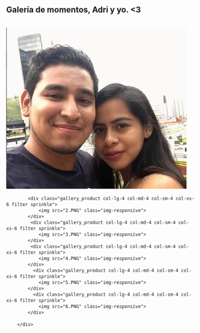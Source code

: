 <section>
<script src="https://code.jquery.com/jquery-1.11.1.min.js"></script>
<!------ Include the above in your HEAD tag ---------->
<link href="https://maxcdn.bootstrapcdn.com/bootstrap/3.3.0/css/bootstrap.min.css" rel="stylesheet" id="bootstrap-css">
<script src="https://maxcdn.bootstrapcdn.com/bootstrap/3.3.0/js/bootstrap.min.js"></script>
 <link href="https://maxcdn.bootstrapcdn.com/font-awesome/4.1.0/css/font-awesome.min.css" rel="stylesheet">
        <div class="row">
        <div class="gallery col-lg-12 col-md-12 col-sm-12 col-xs-12">
            <h1 class="gallery-title">Galería de momentos, Adri y yo. <3 <i class="fas fa-heart"></i></h1>
        </div>
        <br/>
            <div class="gallery_product col-lg-4 col-md-4 col-sm-4 col-xs-6 filter hdpe">
                <img src="11.PNG" class="img-responsive">
            </div>

            <div class="gallery_product col-lg-4 col-md-4 col-sm-4 col-xs-6 filter sprinkle">
                <img src="2.PNG" class="img-responsive">
            </div>
             <div class="gallery_product col-lg-4 col-md-4 col-sm-4 col-xs-6 filter sprinkle">
                <img src="3.PNG" class="img-responsive">
            </div>
             <div class="gallery_product col-lg-4 col-md-4 col-sm-4 col-xs-6 filter sprinkle">
                <img src="4.PNG" class="img-responsive">
            </div>
              <div class="gallery_product col-lg-4 col-md-4 col-sm-4 col-xs-6 filter sprinkle">
                <img src="5.PNG" class="img-responsive">
            </div>
              <div class="gallery_product col-lg-4 col-md-4 col-sm-4 col-xs-6 filter sprinkle">
                <img src="6.PNG" class="img-responsive">
            </div>
            
        </div>
</section>
